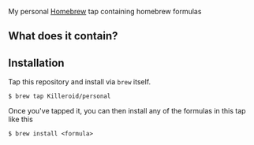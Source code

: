 My personal [Homebrew][h] tap containing homebrew formulas

[h]: https://github.com/mxcl/homebrew

## What does it contain?



## Installation

Tap this repository and install via `brew` itself.

```
$ brew tap Killeroid/personal
```

Once you've tapped it, you can then install any of the formulas in this tap like this

```
$ brew install <formula>
```